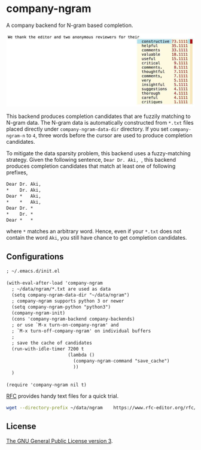 # company-ngram

A company backend for N-gram based completion.

![](screenshot.jpg)

This backend produces completion candidates that are fuzzily matching to N-gram data.
The N-gram data is automatically constructed from `*.txt` files placed directly under `company-ngram-data-dir` directory.
If you set `company-ngram-n` to `4`, three words before the cursor are used to produce completion candidates.

To mitigate the data sparsity problem, this backend uses a fuzzy-matching strategy.
Given the following sentence, `Dear Dr. Aki, `, this backend produces completion candidates that match at least one of following prefixes,

```
Dear Dr. Aki,
*    Dr. Aki,
Dear *   Aki,
*    *   Aki,
Dear Dr. *
*    Dr. *
Dear *   *
```

where `*` matches an arbitrary word.
Hence, even if your `*.txt` does not contain the word `Aki`, you still have chance to get completion candidates.

## Configurations

```elisp
; ~/.emacs.d/init.el

(with-eval-after-load 'company-ngram
  ; ~/data/ngram/*.txt are used as data
  (setq company-ngram-data-dir "~/data/ngram")
  ; company-ngram supports python 3 or newer
  (setq company-ngram-python "python3")
  (company-ngram-init)
  (cons 'company-ngram-backend company-backends)
  ; or use `M-x turn-on-company-ngram' and
  ; `M-x turn-off-company-ngram' on individual buffers
  ;
  ; save the cache of candidates
  (run-with-idle-timer 7200 t
                       (lambda ()
                         (company-ngram-command "save_cache")
                         ))
  )

(require 'company-ngram nil t)
```

[RFC](http://www.rfc-editor.org/rfc-index.html) provides handy text files for a quick trial.

```bash
wget --directory-prefix ~/data/ngram    https://www.rfc-editor.org/rfc/rfc{5661,6716,4949}.txt
```

## License

[The GNU General Public License version 3](http://www.gnu.org/licenses/).
